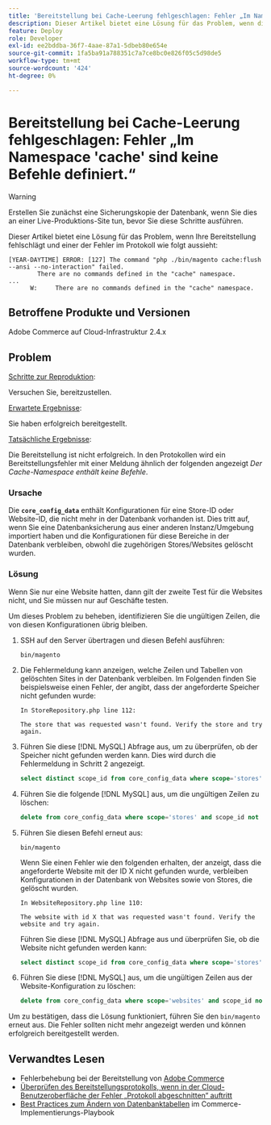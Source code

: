 ```yaml
---
title: 'Bereitstellung bei Cache-Leerung fehlgeschlagen: Fehler „Im Namespace „Cache“ sind keine Befehle definiert.“'
description: Dieser Artikel bietet eine Lösung für das Problem, wenn die Bereitstellung mit dem folgenden Fehler fehlschlägt (** im Cache-Namespace sind keine Befehle definiert**.
feature: Deploy
role: Developer
exl-id: ee2bddba-36f7-4aae-87a1-5dbeb80e654e
source-git-commit: 1fa5ba91a788351c7a7ce8bc0e826f05c5d98de5
workflow-type: tm+mt
source-wordcount: '424'
ht-degree: 0%

---
```



# Bereitstellung bei Cache-Leerung fehlgeschlagen: Fehler „Im Namespace &#39;cache&#39; sind keine Befehle definiert.“

>[!WARNING]
>
>Erstellen Sie zunächst eine Sicherungskopie der Datenbank, wenn Sie dies an einer Live-Produktions-Site tun, bevor Sie diese Schritte ausführen.

Dieser Artikel bietet eine Lösung für das Problem, wenn Ihre Bereitstellung fehlschlägt und einer der Fehler im Protokoll wie folgt aussieht:

```
[YEAR-DAYTIME] ERROR: [127] The command "php ./bin/magento cache:flush --ansi --no-interaction" failed.
        There are no commands defined in the "cache" namespace.
...
      W:     There are no commands defined in the "cache" namespace.
```

## Betroffene Produkte und Versionen

Adobe Commerce auf Cloud-Infrastruktur 2.4.x

## Problem

<u>Schritte zur Reproduktion</u>:

Versuchen Sie, bereitzustellen.

<u>Erwartete Ergebnisse</u>:

Sie haben erfolgreich bereitgestellt.

<u>Tatsächliche Ergebnisse</u>:

Die Bereitstellung ist nicht erfolgreich. In den Protokollen wird ein Bereitstellungsfehler mit einer Meldung ähnlich der folgenden angezeigt *Der Cache-Namespace enthält keine Befehle*.

### Ursache

Die **`core_config_data`** enthält Konfigurationen für eine Store-ID oder Website-ID, die nicht mehr in der Datenbank vorhanden ist. Dies tritt auf, wenn Sie eine Datenbanksicherung aus einer anderen Instanz/Umgebung importiert haben und die Konfigurationen für diese Bereiche in der Datenbank verbleiben, obwohl die zugehörigen Stores/Websites gelöscht wurden.

### Lösung

Wenn Sie nur eine Website hatten, dann gilt der zweite Test für die Websites nicht, und Sie müssen nur auf Geschäfte testen.

Um dieses Problem zu beheben, identifizieren Sie die ungültigen Zeilen, die von diesen Konfigurationen übrig bleiben.

1. SSH auf den Server übertragen und diesen Befehl ausführen:

   `bin/magento`

1. Die Fehlermeldung kann anzeigen, welche Zeilen und Tabellen von gelöschten Sites in der Datenbank verbleiben. Im Folgenden finden Sie beispielsweise einen Fehler, der angibt, dass der angeforderte Speicher nicht gefunden wurde:

   ```...
   In StoreRepository.php line 112:
   
   The store that was requested wasn't found. Verify the store and try again.
   ```

1. Führen Sie diese [!DNL MySQL] Abfrage aus, um zu überprüfen, ob der Speicher nicht gefunden werden kann. Dies wird durch die Fehlermeldung in Schritt 2 angezeigt.

   ```sql
   select distinct scope_id from core_config_data where scope='stores' and scope_id not in (select store_id from store);
   ```

1. Führen Sie die folgende [!DNL MySQL] aus, um die ungültigen Zeilen zu löschen:

   ```sql
   delete from core_config_data where scope='stores' and scope_id not in (select store_id from store);
   ```

1. Führen Sie diesen Befehl erneut aus:

   `bin/magento`

   Wenn Sie einen Fehler wie den folgenden erhalten, der anzeigt, dass die angeforderte Website mit der ID X nicht gefunden wurde, verbleiben Konfigurationen        in der Datenbank von Websites sowie von Stores, die gelöscht wurden.

   ```
   In WebsiteRepository.php line 110:
   
   The website with id X that was requested wasn't found. Verify the website and try again.
   ```

   Führen Sie diese [!DNL MySQL] Abfrage aus und überprüfen Sie, ob die Website nicht gefunden werden kann:

   ```sql
   select distinct scope_id from core_config_data where scope='stores' and scope_id not in (select store_id from store);
   ```

1. Führen Sie diese [!DNL MySQL] aus, um die ungültigen Zeilen aus der Website-Konfiguration zu löschen:

   ```sql
   delete from core_config_data where scope='websites' and scope_id not in (select website_id from store_website);
   ```

Um zu bestätigen, dass die Lösung funktioniert, führen Sie den `bin/magento` erneut aus. Die Fehler sollten nicht mehr angezeigt werden und können erfolgreich bereitgestellt werden.

## Verwandtes Lesen

* Fehlerbehebung bei der Bereitstellung von [Adobe Commerce](https://experienceleague.adobe.com/en/docs/commerce-knowledge-base/kb/troubleshooting/deployment/magento-deployment-troubleshooter)
* [Überprüfen des Bereitstellungsprotokolls, wenn in der Cloud-Benutzeroberfläche der Fehler „Protokoll abgeschnitten“ auftritt](https://experienceleague.adobe.com/en/docs/commerce-knowledge-base/kb/troubleshooting/miscellaneous/checking-deployment-log-if-the-cloud-ui-shows-log-snipped-error)
* [Best Practices zum Ändern von Datenbanktabellen](https://experienceleague.adobe.com/en/docs/commerce-operations/implementation-playbook/best-practices/development/modifying-core-and-third-party-tables#why-adobe-recommends-avoiding-modifications) im Commerce-Implementierungs-Playbook
